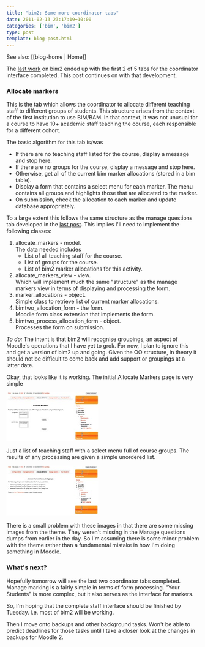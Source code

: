 ```yaml
---
title: "bim2: Some more coordinator tabs"
date: 2011-02-13 23:17:19+10:00
categories: ['bim', 'bim2']
type: post
template: blog-post.html
---
```


See also: [[blog-home | Home]]

The [last work](/blog2/2011/02/13/bim2-starting-on-the-coordinator-models/) on bim2 ended up with the first 2 of 5 tabs for the coordinator interface completed. This post continues on with that development.

### Allocate markers

This is the tab which allows the coordinator to allocate different teaching staff to different groups of students. This structure arises from the context of the first institution to use BIM/BAM. In that context, it was not unusual for a course to have 10+ academic staff teaching the course, each responsible for a different cohort.

The basic algorithm for this tab is/was

- If there are no teaching staff listed for the course, display a message and stop here.
- If there are no groups for the course, display a message and stop here.
- Otherwise, get all of the current bim marker allocations (stored in a bim table).
- Display a form that contains a select menu for each marker. The menu contains all groups and highlights those that are allocated to the marker.
- On submission, check the allocation to each marker and update database appropriately.

To a large extent this follows the same structure as the manage questions tab developed in the [last post](/blog2/2011/02/13/bim2-starting-on-the-coordinator-models/). This implies I'll need to implement the following classes:

1. allocate\_markers - model.  
    The data needed includes
    - List of all teaching staff for the course.
    - List of groups for the course.
    - List of bim2 marker allocations for this activity.
2. allocate\_markers\_view - view.  
    Which will implement much the same "structure" as the manage markers view in terms of displaying and processing the form.
3. marker\_allocations - object.  
    Simple class to retrieve list of current marker allocations.
4. bimtwo\_allocation\_form - the form.  
    Moodle form class extension that implements the form.
5. bimtwo\_process\_allocation\_form - object.  
    Processes the form on submission.

_To do:_ The intent is that bim2 will recognise groupings, an aspect of Moodle's operations that I have yet to grok. For now, I plan to ignore this and get a version of bim2 up and going. Given the OO structure, in theory it should not be difficult to come back and add support or groupings at a latter date.

Okay, that looks like it is working. The initial Allocate Markers page is very simple

[![Allocate markers](images/5441623392_da92fbf1c2_m.jpg)](http://www.flickr.com/photos/david_jones/5441623392/ "Allocate markers by David T Jones, on Flickr")

Just a list of teaching staff with a select menu full of course groups. The results of any processing are given a simple unordered list.

[![Allocate markers processing](images/5441018155_8efa5c5416_m.jpg)](http://www.flickr.com/photos/david_jones/5441018155/ "Allocate markers processing by David T Jones, on Flickr")

There is a small problem with these images in that there are some missing images from the theme. They weren't missing in the Manage questions dumps from earlier in the day. So I'm assuming there is some minor problem with the theme rather than a fundamental mistake in how I'm doing something in Moodle.

### What's next?

Hopefully tomorrow will see the last two coordinator tabs completed. Manage marking is a fairly simple in terms of form processing. "Your Students" is more complex, but it also serves as the interface for markers.

So, I'm hoping that the complete staff interface should be finished by Tuesday. i.e. most of bim2 will be working.

Then I move onto backups and other background tasks. Won't be able to predict deadlines for those tasks until I take a closer look at the changes in backups for Moodle 2.